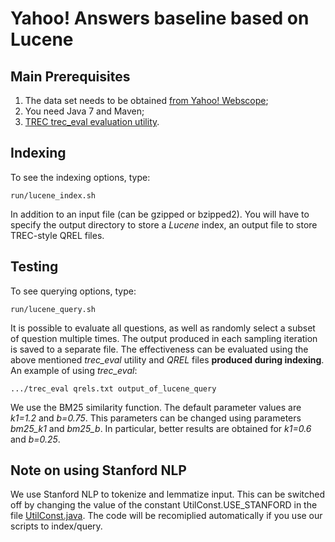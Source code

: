 Yahoo! Answers baseline based on Lucene
=================


Main Prerequisites
-----------------------

1. The data set needs to be obtained [from Yahoo! Webscope](http://webscope.sandbox.yahoo.com/catalog.php?datatype=l);
2. You need Java 7 and Maven;
3. [TREC trec_eval evaluation utility](http://trec.nist.gov/trec_eval/).

Indexing
-----------------------

To see the indexing options, type:
```
run/lucene_index.sh
```
In addition to an input file (can be gzipped or bzipped2). You will have to specify the output directory to store a *Lucene* index, an output file to store TREC-style QREL files.


Testing
-----------------------

To see querying options, type:
```
run/lucene_query.sh
```
It is possible to evaluate all questions, as well as randomly select a subset of question multiple times. The output produced in each sampling iteration is saved to a separate file. The effectiveness can be evaluated using the above mentioned *trec_eval* utility and *QREL* files **produced during indexing**. An example of using *trec_eval*:
```
.../trec_eval qrels.txt output_of_lucene_query
```
We use the BM25 similarity function. The default parameter values are *k1=1.2* and *b=0.75*. This parameters can be changed using parameters *bm25_k1* and *bm25_b*. In particular, better results are obtained for *k1=0.6* and *b=0.25*.

Note on using Stanford NLP
-----------------------

We use Stanford NLP to tokenize and lemmatize input. This can be switched off by changing the value of the constant UtilConst.USE_STANFORD in the file [UtilConst.java](src/main/UtilConst.java). The code will be recomiplied automatically if you use our scripts to index/query.
